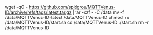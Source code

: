 wget -qO - https://github.com/spidgrou/MQTTVenus-ID/archive/refs/tags/latest.tar.gz | tar -xzf - -C /data
mv -f /data/MQTTVenus-ID-latest /data/MQTTVenus-ID
chmod +x /data/MQTTVenus-ID/start.sh
cd /data/MQTTVenus-ID
./start.sh
rm -r /data/MQTTVenus-ID